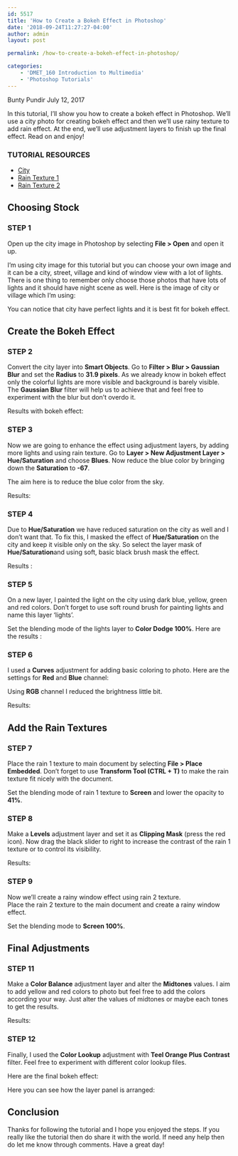 ```yaml
---
id: 5517
title: 'How to Create a Bokeh Effect in Photoshop'
date: '2018-09-24T11:27:27-04:00'
author: admin
layout: post

permalink: /how-to-create-a-bokeh-effect-in-photoshop/

categories:
    - 'DMET_160 Introduction to Multimedia'
    - 'Photoshop Tutorials'
---
```


Bunty Pundir July 12, 2017

In this tutorial, I’ll show you how to create a bokeh effect in Photoshop. We’ll use a city photo for creating bokeh effect and then we’ll use rainy texture to add rain effect. At the end, we’ll use adjustment layers to finish up the final effect. Read on and enjoy!

### TUTORIAL RESOURCES

- [City](https://s3.amazonaws.com/image-control-storage/cinque-terre-828614.jpg)
- [ Rain Texture 1](https://s3.amazonaws.com/image-control-storage/rain_texture_by_incolor16-d4o0srd.jpg)
- [ Rain Texture 2](https://s3.amazonaws.com/image-control-storage/rain-668697.jpg)

## Choosing Stock

### STEP 1

Open up the city image in Photoshop by selecting **File &gt; Open** and open it up.

I’m using city image for this tutorial but you can choose your own image and it can be a city, street, village and kind of window view with a lot of lights. There is one thing to remember only choose those photos that have lots of lights and it should have night scene as well. Here is the image of city or village which I’m using:

You can notice that city have perfect lights and it is best fit for bokeh effect.

## Create the Bokeh Effect

### STEP 2

Convert the city layer into **Smart Objects**. Go to **Filter &gt; Blur &gt; Gaussian Blur** and set the **Radius** to **31.9 pixels**. As we already know in bokeh effect only the colorful lights are more visible and background is barely visible. The **Gaussian Blur** filter will help us to achieve that and feel free to experiment with the blur but don’t overdo it.

Results with bokeh effect:

### STEP 3

Now we are going to enhance the effect using adjustment layers, by adding more lights and using rain texture. Go to **Layer &gt; New Adjustment Layer &gt; Hue/Saturation** and choose **Blues**. Now reduce the blue color by bringing down the **Saturation** to **-67**.

The aim here is to reduce the blue color from the sky.

Results:

### STEP 4

Due to **Hue/Saturation** we have reduced saturation on the city as well and I don’t want that. To fix this, I masked the effect of **Hue/Saturation** on the city and keep it visible only on the sky. So select the layer mask of **Hue/Saturation**and using soft, basic black brush mask the effect.

Results :

### STEP 5

On a new layer, I painted the light on the city using dark blue, yellow, green and red colors. Don’t forget to use soft round brush for painting lights and name this layer ‘lights’.

Set the blending mode of the lights layer to **Color Dodge 100%**. Here are the results :

### STEP 6

I used a **Curves** adjustment for adding basic coloring to photo. Here are the settings for **Red** and **Blue** channel:

Using **RGB** channel I reduced the brightness little bit.

Results:

## Add the Rain Textures

### STEP 7

Place the rain 1 texture to main document by selecting **File &gt; Place Embedded**. Don’t forget to use **Transform Tool (CTRL + T)** to make the rain texture fit nicely with the document.

Set the blending mode of rain 1 texture to **Screen** and lower the opacity to **41%**.

### STEP 8

Make a **Levels** adjustment layer and set it as **Clipping Mask** (press the red icon). Now drag the black slider to right to increase the contrast of the rain 1 texture or to control its visibility.

Results:

### STEP 9

Now we’ll create a rainy window effect using rain 2 texture.  
Place the rain 2 texture to the main document and create a rainy window effect.

Set the blending mode to **Screen 100%**.

## Final Adjustments

### STEP 11

Make a **Color Balance** adjustment layer and alter the **Midtones** values. I aim to add yellow and red colors to photo but feel free to add the colors according your way. Just alter the values of midtones or maybe each tones to get the results.

Results:

### STEP 12

Finally, I used the **Color Lookup** adjustment with **Teel Orange Plus Contrast** filter. Feel free to experiment with different color lookup files.

Here are the final bokeh effect:

Here you can see how the layer panel is arranged:

## Conclusion

Thanks for following the tutorial and I hope you enjoyed the steps. If you really like the tutorial then do share it with the world. If need any help then do let me know through comments. Have a great day!